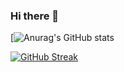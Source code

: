 ### Hi there 👋

<!--
**joseernanejob/joseernanejob** is a ✨ _special_ ✨ repository because its `README.md` (this file) appears on your GitHub profile.

Here are some ideas to get you started:

- 🔭 I’m currently working on ...
- 🌱 I’m currently learning ...
- 👯 I’m looking to collaborate on ...
- 🤔 I’m looking for help with ...
- 💬 Ask me about ...
- 📫 How to reach me: ...
- 😄 Pronouns: ...
- ⚡ Fun fact: ...
-->


[![Anurag's GitHub stats](https://github-readme-stats.vercel.app/api?username=joseernanejob&show_icons=true&theme=tokyonight)

[![GitHub Streak](https://github-readme-streak-stats.herokuapp.com?user=joseernanejob&theme=tokyonight&hide_border=true&border_radius=5.8&mode=weekly)](https://git.io/streak-stats)
